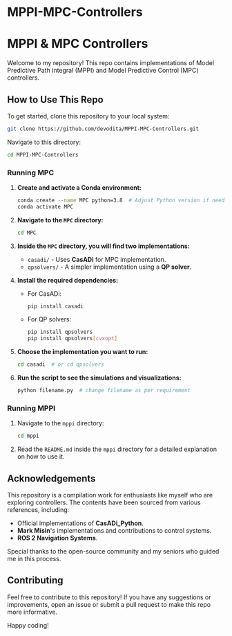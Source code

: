 # MPPI-MPC-Controllers

# MPPI & MPC Controllers

Welcome to my repository! This repo contains implementations of Model Predictive Path Integral (MPPI) and Model Predictive Control (MPC) controllers.

## How to Use This Repo

To get started, clone this repository to your local system:
```sh
git clone https://github.com/devodita/MPPI-MPC-Controllers.git
```
Navigate to this directory:
   ```sh
   cd MPPI-MPC-Controllers
   ```

### Running MPC

1. **Create and activate a Conda environment:**
   ```sh
   conda create --name MPC python=3.8  # Adjust Python version if needed
   conda activate MPC
   ```

2. **Navigate to the `MPC` directory:**
   ```sh
   cd MPC
   ```

3. **Inside the `MPC` directory, you will find two implementations:**
   - `casadi/` - Uses **CasADi** for MPC implementation.
   - `qpsolvers/` - A simpler implementation using a **QP solver**.

4. **Install the required dependencies:**
   - For CasADi:
     ```sh
     pip install casadi
     ```
   - For QP solvers:
     ```sh
     pip install qpsolvers
     pip install qpsolvers[cvxopt]
     ```

5. **Choose the implementation you want to run:**
   ```sh
   cd casadi  # or cd qpsolvers
   ```

6. **Run the script to see the simulations and visualizations:**
   ```sh
   python filename.py  # change filename as per requirement
   ```

### Running MPPI
1. Navigate to the `mppi` directory:
   ```sh
   cd mppi
   ```
2. Read the `README.md` inside the `mppi` directory for a detailed explanation on how to use it.

## Acknowledgements
This repository is a compilation work for enthusiasts like myself who are exploring controllers. The contents have been sourced from various references, including:
- Official implementations of **CasADi_Python**.
- **Mark Misin**'s implementations and contributions to control systems.
- **ROS 2 Navigation Systems**.

Special thanks to the open-source community and my seniors who guided me in this process.

## Contributing
Feel free to contribute to this repository! If you have any suggestions or improvements, open an issue or submit a pull request to make this repo more informative.

Happy coding!

